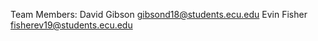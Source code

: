 Team Members:
David Gibson     gibsond18@students.ecu.edu
Evin Fisher      fisherev19@students.ecu.edu